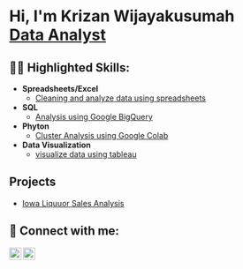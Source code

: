 <h1>Hi, I'm Krizan Wijayakusumah <br/><a href="https://www.linkedin.com/in/krizanwijayakusumah/">Data Analyst</a></h1>

<h2>👨‍💻 Highlighted Skills:</h2>

- <b>Spreadsheets/Excel</b>
  - [Cleaning and analyze data using spreadsheets](https://docs.google.com/spreadsheets/d/1ePbDUidnEXL6WluMD7EBZ-_K8s-KY-nY-zUgqtJ9THM/edit?usp=sharing)
- <b>SQL</b>
  - [Analysis using Google BigQuery](https://docs.google.com/presentation/d/1TfnSBHkhyFvUFFn7uk8fv7H71SMMafznbv6o4LfVWsQ/edit?usp=sharing)
- <b>Phyton</b>
  - [Cluster Analysis using Google Colab](https://docs.google.com/presentation/d/1T9U3KF44WtgOwYMany_0u7XT7gFw19UjJGYmJlOQ1QA/edit?usp=sharing)
- <b>Data Visualization</b>
  - [visualize data using tableau](https://docs.google.com/presentation/d/1TfnSBHkhyFvUFFn7uk8fv7H71SMMafznbv6o4LfVWsQ/edit?usp=sharing)

 <h2>Projects</h2>
 
  - [Iowa Liquuor Sales Analysis](https://drive.google.com/drive/folders/1wrZfs9M8LoNcb6U0ddToxWvp_6Rxbje8?usp=sharing)

 
<h2> 🤳 Connect with me:</h2>

[<img align="left" alt="JoshMadakor | LinkedIn" width="22px" src="https://cdn.jsdelivr.net/npm/simple-icons@v3/icons/linkedin.svg" />][linkedin]
[<img align="left" alt="JoshMadakor | Instagram" width="22px" src="https://cdn.jsdelivr.net/npm/simple-icons@v3/icons/instagram.svg" />][instagram]

[instagram]: https://www.instagram.com/krizanwk/
[linkedin]: https://www.linkedin.com/in/krizanwijayakusumah/

